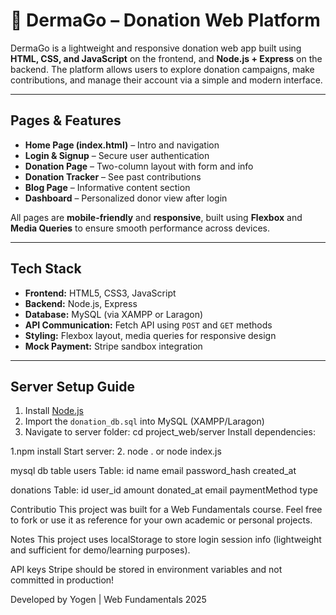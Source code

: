 # 💚 DermaGo – Donation Web Platform

DermaGo is a lightweight and responsive donation web app built using **HTML, CSS, and JavaScript** on the frontend, and **Node.js + Express** on the backend. The platform allows users to explore donation campaigns, make contributions, and manage their account via a simple and modern interface.

---

## Pages & Features

- **Home Page (index.html)** – Intro and navigation
- **Login & Signup** – Secure user authentication
- **Donation Page** – Two-column layout with form and info
- **Donation Tracker** – See past contributions
- **Blog Page** – Informative content section
- **Dashboard** – Personalized donor view after login

All pages are **mobile-friendly** and **responsive**, built using **Flexbox** and **Media Queries** to ensure smooth performance across devices.

---

## Tech Stack

- **Frontend:** HTML5, CSS3, JavaScript
- **Backend:** Node.js, Express
- **Database:** MySQL (via XAMPP or Laragon)
- **API Communication:** Fetch API using `POST` and `GET` methods
- **Styling:** Flexbox layout, media queries for responsive design
- **Mock Payment:** Stripe sandbox integration

---

## Server Setup Guide

1. Install [Node.js](https://nodejs.org/en)
2. Import the `donation_db.sql` into MySQL (XAMPP/Laragon)
3. Navigate to server folder:
   cd project_web/server
 Install dependencies:

1.npm install
Start server:
2. node . or node index.js

mysql db table 
users Table:
id	name	email	password_hash	created_at

donations Table:
id	user_id	amount	donated_at	email	paymentMethod	type

Contributio
This project was built for a Web Fundamentals course. Feel free to fork or use it as reference for your own academic or personal projects.

Notes
This project uses localStorage to store login session info (lightweight and sufficient for demo/learning purposes).

API keys Stripe should be stored in environment variables and not committed in production!

Developed by
Yogen | Web Fundamentals 2025
